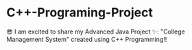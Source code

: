 # C++-Programing-Project
😎 I am excited to share my Advanced Java Project ✨: "College Management System" created using C++ Programming!! 
